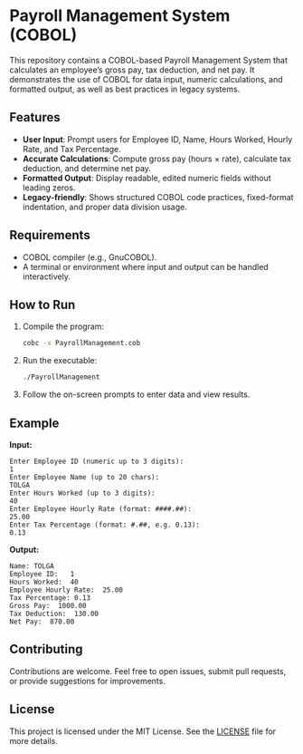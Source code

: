 # Payroll Management System (COBOL)

This repository contains a COBOL-based Payroll Management System that calculates an employee’s gross pay, tax deduction, and net pay. It demonstrates the use of COBOL for data input, numeric calculations, and formatted output, as well as best practices in legacy systems.

## Features
- **User Input**: Prompt users for Employee ID, Name, Hours Worked, Hourly Rate, and Tax Percentage.
- **Accurate Calculations**: Compute gross pay (hours × rate), calculate tax deduction, and determine net pay.
- **Formatted Output**: Display readable, edited numeric fields without leading zeros.
- **Legacy-friendly**: Shows structured COBOL code practices, fixed-format indentation, and proper data division usage.

## Requirements
- COBOL compiler (e.g., GnuCOBOL).
- A terminal or environment where input and output can be handled interactively.

## How to Run
1. Compile the program:
   ```bash
   cobc -x PayrollManagement.cob
   ```
2. Run the executable:
   ```bash
   ./PayrollManagement
   ```
3. Follow the on-screen prompts to enter data and view results.

## Example
**Input:**
```
Enter Employee ID (numeric up to 3 digits): 
1
Enter Employee Name (up to 20 chars): 
TOLGA
Enter Hours Worked (up to 3 digits): 
40
Enter Employee Hourly Rate (format: ####.##): 
25.00
Enter Tax Percentage (format: #.##, e.g. 0.13): 
0.13
```

**Output:**
```
Name: TOLGA
Employee ID:   1
Hours Worked:  40
Employee Hourly Rate:  25.00
Tax Percentage: 0.13
Gross Pay:  1000.00
Tax Deduction:  130.00
Net Pay:  870.00
```

## Contributing
Contributions are welcome. Feel free to open issues, submit pull requests, or provide suggestions for improvements.

## License
This project is licensed under the MIT License. See the [LICENSE](LICENSE) file for more details.
